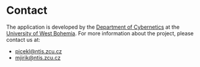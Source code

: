 # Contact


The application is developed by the [Department of Cybernetics](https://www.kky.zcu.cz/en/) at the [University of West Bohemia](https://www.zcu.cz/en/).
For more information about the project, please contact us at:

* [picekl@ntis.zcu.cz](mailto:picekl@ntis.zcu.cz)
* [mjirik@ntis.zcu.cz](mailto:mjirik@ntis.zcu.cz)